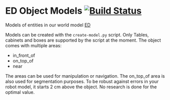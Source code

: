 ED Object Models [![Build Status](https://travis-ci.org/tue-robotics/ed_object_models.svg?branch=master)](https://travis-ci.org/tue-robotics/ed_object_models)
================
Models of entities in our world model [ED](https://github.com/tue-robotics/ed/)

Models can be created with the ```create-model.py``` script. Only Tables, cabinets and boxes are supported by the script at the moment.
The object comes with multiple areas:
 - in_front_of
 - on_top_of
 - near
 
 The areas can be used for manipulation or navigation. The on_top_of area is also used for segmentation purposes. To be robust against errors in your robot model, it starts 2 cm above the object. No research is done for the optimal value. 
